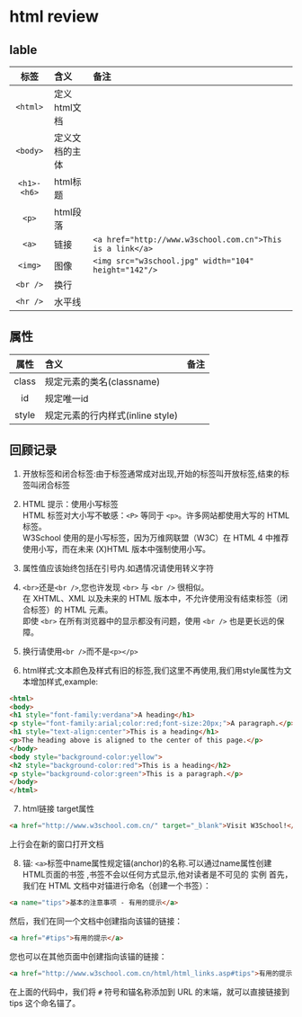 # html review
## lable
标签|含义|备注
:--:|:--|:--
`<html>`|定义html文档|
`<body>`|定义文档的主体|
`<h1>-<h6>`|html标题|
`<p>`|html段落|
`<a>`|链接|`<a href="http://www.w3school.com.cn">This is a link</a>`
`<img>`|图像|`<img src="w3school.jpg" width="104" height="142"/>`
`<br />`|换行|
`<hr />`|水平线|



## 属性
属性|含义|备注
:--:|:--|:--
class|规定元素的类名(classname)|
id|规定唯一id|
style|规定元素的行内样式(inline style)|


## 回顾记录
1. 开放标签和闭合标签:由于标签通常成对出现,开始的标签叫开放标签,结束的标签叫闭合标签

2. HTML 提示：使用小写标签    
HTML 标签对大小写不敏感：`<P>` 等同于 `<p>`。许多网站都使用大写的 HTML 标签。   
W3School 使用的是小写标签，因为万维网联盟（W3C）在 HTML 4 中推荐使用小写，而在未来 (X)HTML 版本中强制使用小写。

3. 属性值应该始终包括在引号内.如遇情况请使用转义字符

4. `<br>`还是`<br />`,您也许发现 `<br>` 与 `<br />` 很相似。    
在 XHTML、XML 以及未来的 HTML 版本中，不允许使用没有结束标签（闭合标签）的 HTML 元素。    
即使 `<br>` 在所有浏览器中的显示都没有问题，使用 `<br />` 也是更长远的保障。

5. 换行请使用`<br />`而不是`<p></p>`

6. html样式:文本颜色及样式有旧的标签,我们这里不再使用,我们用style属性为文本增加样式,example:
```html
<html>
<body>
<h1 style="font-family:verdana">A heading</h1>
<p style="font-family:arial;color:red;font-size:20px;">A paragraph.</p>
<h1 style="text-align:center">This is a heading</h1>
<p>The heading above is aligned to the center of this page.</p>
</body>
<body style="background-color:yellow">
<h2 style="background-color:red">This is a heading</h2>
<p style="background-color:green">This is a paragraph.</p>
</body>
</html>

```

7. html链接 target属性
```html
<a href="http://www.w3school.com.cn/" target="_blank">Visit W3School!</a>
```
上行会在新的窗口打开文档



8. 锚: `<a>`标签中name属性规定锚(anchor)的名称.可以通过name属性创建HTML页面的书签 ,书签不会以任何方式显示,他对读者是不可见的
实例
首先，我们在 HTML 文档中对锚进行命名（创建一个书签）：
```html
<a name="tips">基本的注意事项 - 有用的提示</a>
```
然后，我们在同一个文档中创建指向该锚的链接：
```html
<a href="#tips">有用的提示</a>
```
您也可以在其他页面中创建指向该锚的链接：
```html
<a href="http://www.w3school.com.cn/html/html_links.asp#tips">有用的提示</a>
```
在上面的代码中，我们将 `#` 符号和锚名称添加到 URL 的末端，就可以直接链接到 tips 这个命名锚了。